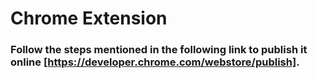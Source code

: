 # Chrome Extension
### Follow the steps mentioned in the following link to publish it online [https://developer.chrome.com/webstore/publish].
